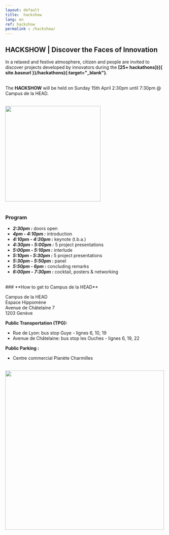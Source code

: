 ```yaml
---
layout: default
title:  hackshow
lang: en
ref: hackshow
permalink : /hackshow/
---
```



## **HACKSHOW | Discover the Faces of Innovation**

In a relaxed and festive atmosphere, citizen and people are invited to discover projects developed by innovators during the **[25+ hackathons]({{ site.baseurl }}/hackathons){:target="_blank"}**.<br><br>


The **HACKSHOW** will be held on Sunday 15th April 2:30pm until 7:30pm @ Campus de la HEAD.

<br>
<a href="https://www.eventbrite.com/e/open-geneva-hackshow-tickets-44587949758?aff=utm_source%3Deb_email%26utm_medium%3Demail%26utm_campaign%3Dnew_event_email&utm_term=eventname_text" target="_blank"><img src="{{ site.baseurl }}/images/register_button.png" width="300"></a><br><br>


### **Program**
* ***2:30pm :*** doors open
* ***4pm - 4:10pm :*** introduction
* ***4:10pm - 4:30pm :*** keynote (t.b.a.)
* ***4:30pm - 5:00pm :*** 5 project presentations
* ***5:00pm - 5:10pm :*** interlude
* ***5:10pm - 5:30pm :*** 5 project presentations
* ***5:30pm - 5:50pm :*** panel
* ***5:50pm - 6pm :*** concluding remarks
* ***6:00pm - 7:30pm :*** cocktail, posters & networking


<br>
### **How to get to Campus de la HEAD**

Campus de la HEAD<br>
Espace Hippomène<br>
Avenue de Châtelaine 7<br>
1203 Genève<br>

**Public Transportation (TPG):**
* Rue de Lyon: bus stop Guye - lignes 6, 10, 19
* Avenue de Châtelaine: bus stop les Ouches - lignes 6, 19, 22

**Public Parking :**
* Centre commercial Planète Charmilles



<br>
<img src="https://files.newsnetz.ch/story/2/2/6/22643256/9/topelement.jpg" height="500" alt="" class="imgspace" />
<br>
